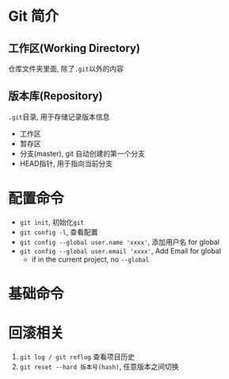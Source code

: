 # Git 简介

## 工作区(Working Directory)

仓库文件夹里面, 除了`.git`以外的内容

## 版本库(Repository)

`.git`目录, 用于存储记录版本信息

- 工作区
- 暂存区
- 分支(master), git 自动创建的第一个分支
- HEAD指针, 用于指向当前分支

# 配置命令

- `git init`, 初始化`git`
- `git config -l`, 查看配置
- `git config --global user.name 'xxxx'`, 添加用户名 for global
- `git config --global user.email 'xxxx'`, Add Email for global
  - if in the current project, no `--global`

# 基础命令



# 回滚相关

1. `git log / git reflog` 查看项目历史
2. `git reset --hard 版本号(hash)`, 任意版本之间切换